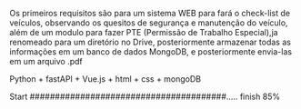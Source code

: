 Os primeiros requisitos são para um sistema WEB para fará o check-list de veículos, observando os quesitos de segurança e manutenção do veículo,
além de um modulo para fazer PTE (Permissão de Trabalho Especial),ja renomeado para um diretório no Drive, posteriormente armazenar todas as informações
em um banco de dados MongoDB, e posteriormente envia-las em um arquivo .pdf

Python + fastAPI + Vue.js + html + css + mongoDB

Start #######################################..... finish 85%
